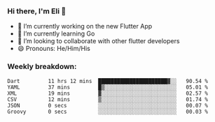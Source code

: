 ### Hi there, I'm Eli 👋
- 🔭 I’m currently working on the new Flutter App
- 🌱 I’m currently learning Go
- 🦄 I’m looking to collaborate with other flutter developers
- 😄 Pronouns: He/Him/His

### Weekly breakdown:
<!--START_SECTION:waka-->

```text
Dart         11 hrs 12 mins  ██████████████████████▓░░   90.54 %
YAML         37 mins         █▒░░░░░░░░░░░░░░░░░░░░░░░   05.01 %
XML          19 mins         ▓░░░░░░░░░░░░░░░░░░░░░░░░   02.57 %
CSV          12 mins         ▒░░░░░░░░░░░░░░░░░░░░░░░░   01.74 %
JSON         0 secs          ░░░░░░░░░░░░░░░░░░░░░░░░░   00.07 %
Groovy       0 secs          ░░░░░░░░░░░░░░░░░░░░░░░░░   00.03 %
```

<!--END_SECTION:waka-->

